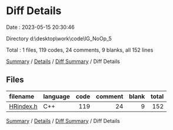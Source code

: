 # Diff Details

Date : 2023-05-15 20:30:46

Directory d:\\desktop\\work\\code\\IG_NoOp_5

Total : 1 files,  119 codes, 24 comments, 9 blanks, all 152 lines

[Summary](results.md) / [Details](details.md) / [Diff Summary](diff.md) / Diff Details

## Files
| filename | language | code | comment | blank | total |
| :--- | :--- | ---: | ---: | ---: | ---: |
| [HRindex.h](/HRindex.h) | C++ | 119 | 24 | 9 | 152 |

[Summary](results.md) / [Details](details.md) / [Diff Summary](diff.md) / Diff Details